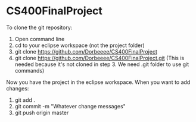 # CS400FinalProject

To clone the git repository:
1) Open command line
2) cd to your eclipse workspace (not the project folder)
3) git clone https://github.com/Dorbeeee/CS400FinalProject
4) git clone https://github.com/Dorbeeee/CS400FinalProject.git  (This is needed because it's not cloned in step 3. We need .git folder to use git commands)

Now you have the project in the eclipse workspace. When you want to add changes:
1) git add .
2) git commit -m "Whatever change messages"
3) git push origin master
